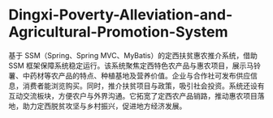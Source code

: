 # Dingxi-Poverty-Alleviation-and-Agricultural-Promotion-System
基于 SSM（Spring、Spring MVC、MyBatis）的定西扶贫惠农推介系统，借助 SSM 框架保障系统稳定运行。该系统聚焦定西特色农产品与惠农项目，展示马铃薯、中药材等农产品的特点、种植基地及营养价值。企业与合作社可发布供应信息，消费者能浏览购买。同时，推介扶贫项目与政策，吸引社会投资。系统还设有互动交流板块，方便农户与外界沟通。它拓宽了定西农产品销路，推动惠农项目落地，助力定西脱贫攻坚与乡村振兴，促进地方经济发展。 
